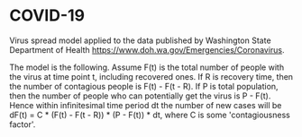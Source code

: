 # COVID-19

Virus spread model applied to the data published by Washington State Department of Health https://www.doh.wa.gov/Emergencies/Coronavirus.

The model is the following. Assume F(t) is the total number of people with the virus at time point t, including recovered ones. If R is recovery time, then the number of contagious people is F(t) - F(t - R). If P is total population, then the number of people who can potentially get the virus is P - F(t). Hence within infinitesimal time period dt the number of new cases will be
dF(t) = C * (F(t) - F(t - R)) * (P - F(t)) * dt,
where C is some 'contagiousness factor'.
